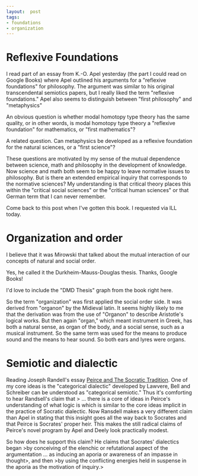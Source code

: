 ```yaml
---
layout:  post
tags:
- foundations
- organization
---
```

# Reflexive Foundations

I read part of an essay from K.-O. Apel yesterday (the part I could read on Google Books) where Apel outlined his arguments for a "reflexive foundations" for philosophy.  The argument was similar to his original transcendental semiotics papers, but I really liked the term "reflexive foundations."  Apel also seems to distinguish between "first philosophy" and "metaphysics"

An obvious question is whether modal homotopy type theory has the same quality, or in other words, is modal homotopy type theory a "reflexive foundation" for mathematics, or "first mathematics"?

A related question.  Can metaphysics be developed as a reflexive foundation for the natural sciences, or a "first science"?  

These questions are motivated by my sense of the mutual dependence between science, math and philosophy in the development of knowledge.  Now science and math both seem to be happy to leave normative issues to philosophy.  But is there an extended empirical inquiry that corresponds to the normative sciences?  My understanding is that critical theory places this within the "critical social sciences" or the "critical human sciences" or that German term that I can never remember.  

Come back to this post when I've gotten this book.  I requested via ILL today.

# Organization and order

I believe that it was Mirowski that talked about the mutual interaction of our concepts of natural and social order.

Yes, he called it the Durkheim-Mauss-Douglas thesis.  Thanks, Google Books!

I'd love to include the "DMD Thesis" graph from the book right here.

So the term "organization" was first applied the social order side.  It was derived from "organon" by the Midieval latin.  It seems highly likely to me that the derivation was from the use of "Organon" to describe Aristotle's logical works.  But then again "organ," which meant instrument in Greek, has both a natural sense, as organ of the body, and a social sense, such as a musical instrument.  So the same term was used for the means to produce sound and the means to hear sound.  So both ears and lyres were organs.

# Semiotic and dialectic

Reading Joseph Randell's essay [Peirce and The Socratic Tradition](http://www.iupui.edu/~arisbe/menu/library/aboutcsp/ransdell/Socratic.htm).  One of my core ideas is the "categorical dialectic" developed by Lawvere, Bell and Schreiber can be understood as "categorical semiotic."  Thus it's comforting to hear Randsell's claim that > ... there is a core of ideas in Peirce's understanding of what logic is which is similar to the core ideas implicit in the practice of Socratic dialectic.  Now Ransdell makes a very different claim than Apel in stating that this insight goes all the way back to Socrates and that Peirce is Socrates' proper heir.  This makes the still radical claims of Peirce's novel program by Apel and Deely look practically modest.  

So how does he support this claim?  He claims that Socrates' dialectics began >by conceiving of the elenchic or refutational aspect of the argumentation ... as inducing an aporia or awareness of an impasse in thought>, and then >by using the conflicting energies held in suspense in the aporia as the motivation of inquiry.>   
